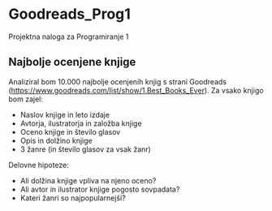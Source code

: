 # Goodreads_Prog1
Projektna naloga za Programiranje 1

Najbolje ocenjene knjige
------------------------

Analiziral bom 10.000 najbolje ocenjenih knjig s strani Goodreads (https://www.goodreads.com/list/show/1.Best_Books_Ever).
Za vsako knjigo bom zajel:

- Naslov knjige in leto izdaje
- Avtorja, ilustratorja in založba knjige
- Oceno knjige in število glasov
- Opis in dolžino knjige
- 3 žanre (in število glasov za vsak žanr)

Delovne hipoteze:
- Ali dolžina knjige vpliva na njeno oceno?
- Ali avtor in ilustrator knjige pogosto sovpadata?
- Kateri žanri so najpopularnejši?



